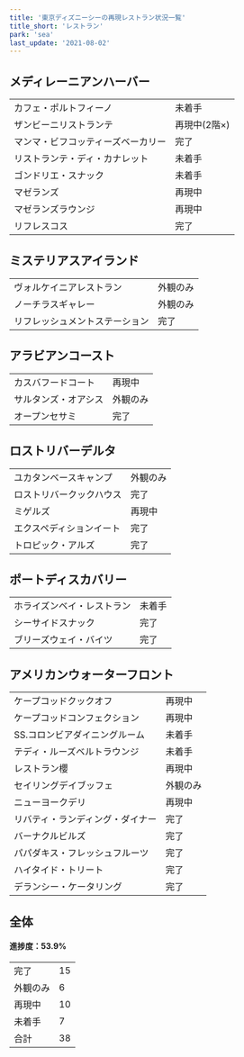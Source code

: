 ```yaml
---
title: '東京ディズニーシーの再現レストラン状況一覧'
title_short: 'レストラン'
park: 'sea'
last_update: '2021-08-02'
---
```




## メディレーニアンハーバー

| | |
| ------ | ----------- |
| カフェ・ポルトフィーノ | 未着手 |
| ザンビーニリストランテ | 再現中(2階×) |
| マンマ・ビフコッティーズベーカリー | 完了 |
| リストランテ・ディ・カナレット | 未着手 |
| ゴンドリエ・スナック | 未着手 |
| マゼランズ | 再現中 |
| マゼランズラウンジ | 再現中 |
| リフレスコス | 完了 |

## ミステリアスアイランド

| | |
| ------ | ----------- |
| ヴォルケイニアレストラン | 外観のみ |
| ノーチラスギャレー | 外観のみ |
| リフレッシュメントステーション | 完了 |

## アラビアンコースト

| | |
| ------ | ----------- |
| カスバフードコート | 再現中 |
| サルタンズ・オアシス | 外観のみ |
| オープンセサミ | 完了 |

## ロストリバーデルタ

| | |
| ------ | ----------- |
| ユカタンベースキャンプ | 外観のみ |
| ロストリバークックハウス | 完了 |
| ミゲルズ | 再現中 |
| エクスペディションイート | 完了 |
| トロピック・アルズ | 完了 |

## ポートディスカバリー

| | |
| ------ | ----------- |
| ホライズンベイ・レストラン | 未着手 |
| シーサイドスナック | 完了 |
| ブリーズウェイ・バイツ | 完了 |

## アメリカンウォーターフロント

| | |
| ------ | ----------- |
| ケープコッドクックオフ | 再現中 |
| ケープコッドコンフェクション | 再現中 |
| SS.コロンビアダイニングルーム | 未着手 |
| テディ・ルーズベルトラウンジ | 未着手 |
| レストラン櫻 | 再現中 |
| セイリングデイブッフェ | 外観のみ |
| ニューヨークデリ | 再現中 |
| リバティ・ランディング・ダイナー | 完了 |
| バーナクルビルズ | 完了 |
| パパダキス・フレッシュフルーツ | 完了 |
| ハイタイド・トリート | 完了 |
| デランシー・ケータリング | 完了 |

## 全体

#### 進捗度：53.9%

| | |
| ------ | ----------- |
| 完了 | 15 |
| 外観のみ | 6 |
| 再現中 | 10 |
| 未着手 | 7 |
| 合計 | 38 |